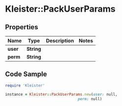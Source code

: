 # Kleister::PackUserParams

## Properties

Name | Type | Description | Notes
------------ | ------------- | ------------- | -------------
**user** | **String** |  | 
**perm** | **String** |  | 

## Code Sample

```ruby
require 'Kleister'

instance = Kleister::PackUserParams.new(user: null,
                                 perm: null)
```


